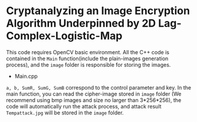 # Cryptanalyzing an Image Encryption Algorithm Underpinned by 2D Lag-Complex-Logistic-Map

This code requires OpenCV basic environment. All the C++ code is contained in the `Main` function(include the plain-images generation process), and the `image` folder is responsible for storing the images.

- Main.cpp

`a, b, SumR, SumG, SumB` correspond to the control parameter and key. In the main function, you can read the cipher-image stored in `image` folder (We recommend using bmp images and size no larger than 3\*256\*256), the code will automatically run the attack process, and attack result `Tempattack.jpg` will be stored in the `image` folder.
